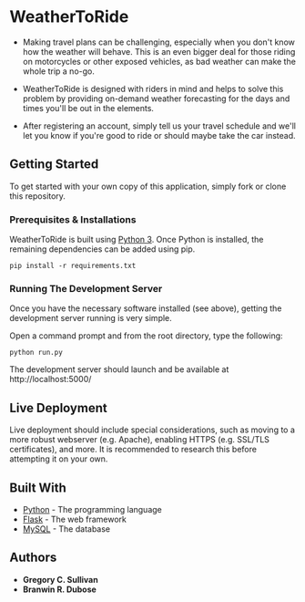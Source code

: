 # WeatherToRide

* Making travel plans can be challenging, especially when you don't know how the weather will behave. This is an even bigger deal for those riding on motorcycles or other exposed vehicles, as bad weather can make the whole trip a no-go.

* WeatherToRide is designed with riders in mind and helps to solve this problem by providing on-demand weather forecasting for the days and times you'll be out in the elements.

* After registering an account, simply tell us your travel schedule and we'll let you know if you're good to ride or should maybe take the car instead.

## Getting Started

To get started with your own copy of this application, simply fork or clone this repository.

### Prerequisites & Installations

WeatherToRide is built using [Python 3](https://www.python.org/). Once Python is installed, the remaining dependencies can be added using pip.

```
pip install -r requirements.txt
```

### Running The Development Server

Once you have the necessary software installed (see above), getting the development server running is very simple.

Open a command prompt and from the root directory, type the following:

```
python run.py
```

The development server should launch and be available at http://localhost:5000/

## Live Deployment

Live deployment should include special considerations, such as moving to a more robust webserver (e.g. Apache), enabling HTTPS (e.g. SSL/TLS certificates), and more. It is recommended to research this before attempting it on your own.

## Built With

* [Python](https://www.python.org/) - The programming language
* [Flask](http://flask.pocoo.org/) - The web framework
* [MySQL](https://www.mysql.com/) - The database

## Authors

* **Gregory C. Sullivan**
* **Branwin R. Dubose**
